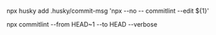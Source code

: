 <!-- Enable commitlint -->

npx husky add .husky/commit-msg 'npx --no -- commitlint --edit ${1}'

<!-- test last commit with commitlint -->

npx commitlint --from HEAD~1 --to HEAD --verbose
